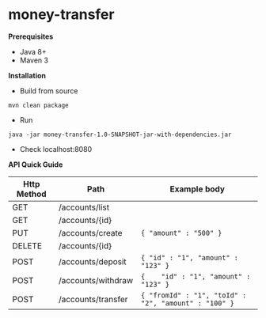 # money-transfer

<b>Prerequisites</b>
  * Java 8+
  * Maven 3
  <p>
<b>Installation </b>

 * Build from source
 
` mvn clean package `
 * Run
 
` java -jar money-transfer-1.0-SNAPSHOT-jar-with-dependencies.jar `
* Check localhost:8080

<b> API Quick Guide </b>

Http Method | Path | Example body
------------ | -------------|-------------
GET | /accounts/list |
GET | /accounts/{id} |
PUT | /accounts/create | ``` { "amount" : "500" } ```
DELETE | /accounts/{id} |
POST | /accounts/deposit | ```{	"id" : "1",	"amount" : "123" }```
POST | /accounts/withdraw | ```{	"id" : "1",	"amount" : "123" }```
POST | /accounts/transfer | ```{ "fromId" : "1", "toId" : "2", "amount" : "100" } ```
